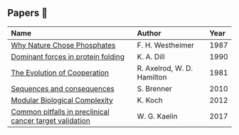 ## Papers 📄

| Name | Author | Year |
| :--- | :--- | :--- |
| [Why Nature Chose Phosphates](https://archives.evergreen.edu/webpages/curricular/2006-2007/m2o2006/seminar/westheimer.pdf) | F. H. Westheimer | 1987
| [Dominant forces in protein folding](https://pubs.acs.org/doi/10.1021/bi00483a001) | K. A. Dill | 1990
| [The Evolution of Cooperation](https://websites.umich.edu/~axe/research/Axelrod%20and%20Hamilton%20EC%201981.pdf) | R. Axelrod, W. D. Hamilton | 1981
| [Sequences and consequences](https://royalsocietypublishing.org/doi/10.1098/rstb.2009.0221) | S. Brenner | 2010
| [Modular Biological Complexity](https://www.science.org/doi/10.1126/science.1218616) | K. Koch | 2012
| [Common pitfalls in preclinical cancer target validation](https://www.nature.com/articles/nrc.2017.32) | W. G. Kaelin | 2017
